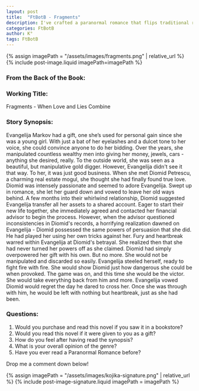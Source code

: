 ```yaml
---
layout: post
title:  "FtBotB - Fragments"
description: I've crafted a paranormal romance that flips traditional relationship dynamics by featuring two characters with supernatural powers of persuasion. Through Evangelija Markov's story, a skilled manipulator who meets her match in Diomid Petrescu, I explore themes of deception, revenge, and the dark side of romance. What begins as a seemingly straightforward love story transforms into a dangerous game of power and retribution when Evangelija discovers she's been manipulated by someone with abilities similar to her own. I'm curious whether readers would be drawn to this darker take on paranormal romance, where love and manipulation intertwine.
categories: FtBotB
author: K°
tags: FtBotB
---
```


<div>
{% assign imagePath = "/assets/images/fragments.png" | relative_url %}
{% include post-image.liquid imagePath=imagePath %}
</div>

### From the Back of the Book:

### Working Title:
Fragments - When Love and Lies Combine

### Story Synopsis:
Evangelija Markov had a gift, one she’s used for personal gain since she was a young girl. With just a bat of her eyelashes and a dulcet tone to her voice, she could convince anyone to do her bidding. Over the years, she manipulated countless wealthy men into giving her money, jewels, cars - anything she desired, really. To the outside world, she was seen as a beautiful, but manipulative gold digger. However, Evangelija didn't see it that way. To her, it was just good business. When she met Diomid Petrescu, a charming real estate mogul, she thought she had finally found true love. Diomid was intensely passionate and seemed to adore Evangelija. Swept up in romance, she let her guard down and vowed to leave her old ways behind. A few months into their whirlwind relationship, Diomid suggested Evangelija transfer all her assets to a shared account. Eager to start their new life together, she immediately agreed and contacted her financial advisor to begin the process. However, when the advisor questioned inconsistencies in Diomid's records, a horrifying realization dawned on Evangelija - Diomid possessed the same powers of persuasion that she did. He had played her using her own tricks against her. Fury and heartbreak warred within Evangelija at Diomid's betrayal. She realized then that she had never turned her powers off as she claimed. Diomid had simply overpowered her gift with his own. But no more. She would not be manipulated and discarded so easily. Evangelija steeled herself, ready to fight fire with fire. She would show Diomid just how dangerous she could be when provoked. The game was on, and this time she would be the victor. She would take everything back from him and more. Evangelija vowed Diomid would regret the day he dared to cross her. Once she was through with him, he would be left with nothing but heartbreak, just as she had been.

### Questions:
1. Would you purchase and read this novel if you saw it in a bookstore?
2. Would you read this novel if it were given to you as a gift?
3. How do you feel after having read the synopsis?
4. What is your overall opinion of the genre?
5. Have you ever read a Paranormal Romance before?

Drop me a comment down below!

<!-- signature -->
{% assign imagePath = "/assets/images/kojika-signature.png" | relative_url %}
{% include post-image-signature.liquid imagePath = imagePath %}